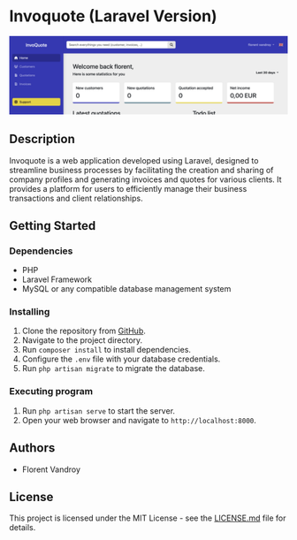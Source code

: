 # Invoquote (Laravel Version)

![Invoquote Dashboard](public/img/dashboard.png)

## Description

Invoquote is a web application developed using Laravel, designed to streamline business processes by facilitating the creation and sharing of company profiles and generating invoices and quotes for various clients. It provides a platform for users to efficiently manage their business transactions and client relationships.

## Getting Started

### Dependencies

* PHP
* Laravel Framework
* MySQL or any compatible database management system

### Installing

1. Clone the repository from [GitHub](https://github.com/example/invoquote).
2. Navigate to the project directory.
3. Run `composer install` to install dependencies.
4. Configure the `.env` file with your database credentials.
5. Run `php artisan migrate` to migrate the database.

### Executing program

1. Run `php artisan serve` to start the server.
2. Open your web browser and navigate to `http://localhost:8000`.

## Authors

* Florent Vandroy

## License

This project is licensed under the MIT License - see the [LICENSE.md](LICENSE.md) file for details.
